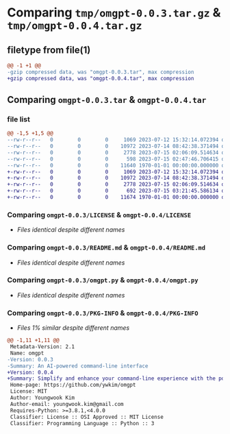 # Comparing `tmp/omgpt-0.0.3.tar.gz` & `tmp/omgpt-0.0.4.tar.gz`

## filetype from file(1)

```diff
@@ -1 +1 @@
-gzip compressed data, was "omgpt-0.0.3.tar", max compression
+gzip compressed data, was "omgpt-0.0.4.tar", max compression
```

## Comparing `omgpt-0.0.3.tar` & `omgpt-0.0.4.tar`

### file list

```diff
@@ -1,5 +1,5 @@
--rw-r--r--   0        0        0     1069 2023-07-12 15:32:14.072394 omgpt-0.0.3/LICENSE
--rw-r--r--   0        0        0    10972 2023-07-14 08:42:38.371494 omgpt-0.0.3/README.md
--rw-r--r--   0        0        0     2778 2023-07-15 02:06:09.514634 omgpt-0.0.3/omgpt.py
--rw-r--r--   0        0        0      598 2023-07-15 02:47:46.706415 omgpt-0.0.3/pyproject.toml
--rw-r--r--   0        0        0    11640 1970-01-01 00:00:00.000000 omgpt-0.0.3/PKG-INFO
+-rw-r--r--   0        0        0     1069 2023-07-12 15:32:14.072394 omgpt-0.0.4/LICENSE
+-rw-r--r--   0        0        0    10972 2023-07-14 08:42:38.371494 omgpt-0.0.4/README.md
+-rw-r--r--   0        0        0     2778 2023-07-15 02:06:09.514634 omgpt-0.0.4/omgpt.py
+-rw-r--r--   0        0        0      692 2023-07-15 03:21:45.586134 omgpt-0.0.4/pyproject.toml
+-rw-r--r--   0        0        0    11674 1970-01-01 00:00:00.000000 omgpt-0.0.4/PKG-INFO
```

### Comparing `omgpt-0.0.3/LICENSE` & `omgpt-0.0.4/LICENSE`

 * *Files identical despite different names*

### Comparing `omgpt-0.0.3/README.md` & `omgpt-0.0.4/README.md`

 * *Files identical despite different names*

### Comparing `omgpt-0.0.3/omgpt.py` & `omgpt-0.0.4/omgpt.py`

 * *Files identical despite different names*

### Comparing `omgpt-0.0.3/PKG-INFO` & `omgpt-0.0.4/PKG-INFO`

 * *Files 1% similar despite different names*

```diff
@@ -1,11 +1,11 @@
 Metadata-Version: 2.1
 Name: omgpt
-Version: 0.0.3
-Summary: An AI-powered command-line interface
+Version: 0.0.4
+Summary: Simplify and enhance your command-line experience with the power of AI
 Home-page: https://github.com/ywkim/omgpt
 License: MIT
 Author: Youngwook Kim
 Author-email: youngwook.kim@gmail.com
 Requires-Python: >=3.8.1,<4.0.0
 Classifier: License :: OSI Approved :: MIT License
 Classifier: Programming Language :: Python :: 3
```

